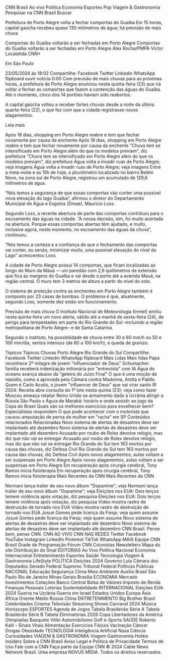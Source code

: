 
CNN Brasil
Ao vivo
Política
Economia
Esportes
Pop
Viagem & Gastronomia
Pesquisar na CNN Brasil
Buscar






Prefeitura de Porto Alegre volta a fechar comportas do Guaíba
Em 15 horas, capital gaúcha recebeu quase 130 milímetros de água; há previsão de mais chuva

Comportas do Guaíba voltarão a ser fechadas em Porto Alegre
Comportas do Guaíba voltarão a ser fechadas em Porto Alegre
Alex Rocha/PMPA
Victor Locatelida CNN*

Em São Paulo

23/05/2024 às 18:02
Compartilhe:
Facebook
Twitter
Linkedin
WhatsApp
flipboard
ouvir notícia
0:00
Com previsão de mais chuvas para as próximas horas, a prefeitura de Porto Alegre anunciou nesta quinta-feira (23) que irá voltar a fechar as comportas que fazem a contenção das águas do Guaíba. Até o momento, cinco dos 14 portões haviam sido reabertos.

A capital gaúcha voltou a receber fortes chuvas desde a noite da última quarta-feira (22), o que fez com que a cidade registrasse novos alagamentos.

Leia mais

Após 18 dias, shopping em Porto Alegre reabre e tem que fechar novamente por causa da enchente
Após 18 dias, shopping em Porto Alegre reabre e tem que fechar novamente por causa da enchente
"Chuva tem se intensificado em Porto Alegre além do que os modelos previam", diz prefeitura
"Chuva tem se intensificado em Porto Alegre além do que os modelos previam", diz prefeitura
Água volta a invadir ruas de Porto Alegre; veja imagens
Água volta a invadir ruas de Porto Alegre; veja imagens
Entre a meia-noite e as 15h de hoje, o pluviômetro localizado no bairro Belém Novo, na zona sul de Porto Alegre, registrou um acumulado de 129,6 milímetros de água.

“Nós temos a segurança de que essas comportas vão conter uma possível nova elevação do lago Guaíba”, afirmou o diretor do Departamento Municipal de Água e Esgotos (Dmae), Maurício Loss.

Segundo Loss, a recente abertura de parte das comportas contribuiu para o escoamento das águas na cidade. “A nossa decisão, sim, foi muito acertada na abertura. Porque essas comportas abertas têm ajudado, e muito, inclusive agora, neste momento, no escoamento das águas da chuva”, continuou.

“Nós temos a certeza e a confiança de que o fechamento das comportas vai conter, ou senão, minimizar muito, uma possível elevação do nível do Lago” acrescentou Loss.

A cidade de Porto Alegre possui 14 comportas, que ficam localizadas ao longo do Muro da Mauá — um paredão com 2,6 quilômetros de extensão que fica às margens do Guaíba e vai desde o porto até a avenida Mauá, na região central. O muro tem 3 metros de altura a partir do nível do solo.

O sistema de proteção contra as enchentes em Porto Alegre também é composto por 23 casas de bombas. O problema é que, atualmente, segundo Loss, somente dez estão em funcionamento.

Previsão de mais chuva
O Instituto Nacional de Meteorologia (Inmet) emitiu nesta quinta-feira um novo alerta, válido até a manhã de sexta-feira (24), de perigo para tempestades em parte do Rio Grande do Sul –incluindo a região metropolitana de Porto Alegre– e de Santa Catarina.

Segundo o instituto, há possibilidade de chuva entre 30 e 60 mm/h ou 50 e 100 mm/dia, ventos intensos (de 60 a 100 km/h), e queda de granizo.

Tópicos
Tópicos
Chuvas
Porto Alegre
Rio Grande do Sul
Compartilhe:
Facebook
Twitter
Linkedin
WhatsApp
flipboard
Mais Lidas
Mais lidas
Papa reconhece 2º milagre de jovem "influenciador de Deus"
Schumacher: família receberá indenização milionária por "entrevista" com IA
Água do oceano avança abaixo da “geleira do Juízo Final”
O que é uma moção de repúdio, como a aprovada pela Câmara contra Madonna, Anitta e Pabllo
Quem é Carlo Acutis, o jovem "influencer de Deus" que vai virar santo
IR 2024: Receita abre consulta do 1º lote nesta quinta (23); veja como fazer
Moscou ameaça retaliar Reino Unido se armamento dado à Ucrânia atingir a Rússia
São Paulo x Águia de Marabá: horário e onde assistir ao jogo da Copa do Brasil
Quais são os melhores exercícios para envelhecer bem? Especialistas respondem
O que pode acontecer com o motorista que causou amputação de perna de mulher em "racha" em SP
Conteúdos relacionados
Relacionadas
Novo sistema de alertas de desastres deve ser implantado até dezembro
Novo sistema de alertas de desastres deve ser implantado até dezembro
Acusado por roubo de Rolex devolve relógio, mas diz que não vai se entregar
Acusado por roubo de Rolex devolve relógio, mas diz que não vai se entregar
Rio Grande do Sul tem 163 mortos por causa das chuvas, diz Defesa Civil
Rio Grande do Sul tem 163 mortos por causa das chuvas, diz Defesa Civil
Após novos alagamentos, aulas voltam a ser suspensas em Porto Alegre
Após novos alagamentos, aulas voltam a ser suspensas em Porto Alegre
Em recuperação após cirurgia cerebral, Tony Ramos inicia fisioterapia
Em recuperação após cirurgia cerebral, Tony Ramos inicia fisioterapia
Mais Recentes da CNN
Mais Recentes da CNN

Normani lança trailer de seu novo álbum "Dopamine"; veja
Normani lança trailer de seu novo álbum "Dopamine"; veja
Eleições nos EUA: Dois terços temem violência após votação, diz pesquisa
Eleições nos EUA: Dois terços temem violência após votação, diz pesquisa
Vídeo mostra rastro de destruição de tornado nos EUA
Vídeo mostra rastro de destruição de tornado nos EUA
Josué Gomes pede licença da Fiesp; veja quem assume
Josué Gomes pede licença da Fiesp; veja quem assume
Novo sistema de alertas de desastres deve ser implantado até dezembro
Novo sistema de alertas de desastres deve ser implantado até dezembro
CNN Brasil.
Pense bem, pense CNN.
CNN AO VIVO
CNN NAS REDES
Twitter
Facebook
YouTube
Instagram
LinkedIn
Pinterest
TikTok
WhatsApp
MAIS
Equipe CNN Brasil
Grade de Programação
Fórum CNN
Colunistas
Newsletters
Mapa do site
Distribuição do Sinal
EDITORIAS
Ao Vivo
Política
Nacional
Economia
Internacional
Entretenimento
Esportes
Saúde
Tecnologia
Viagem & Gastronomia
LifeStyle
POLÍTICA
Eleições 2024
Governo Lula
Câmara dos Deputados
Senado Federal
Supremo Tribunal Federal
Políticas Públicas
NACIONAL
Educação
Segurança
Clima
Meio Ambiente
Auxílio Brasil
São Paulo
Rio de Janeiro
Minas Gerais
Brasília
ECONOMIA
Mercado
Investimentos
Cotações
Banco Central
Bolsa de Valores
Imposto de Renda
Finanças Pessoais
Loterias
Sustentabilidade
INTERNACIONAL
Eleições EUA 2024
Guerra na Ucrânia
Guerra em Israel
Estados Unidos
Europa
Ásia
África
Oriente Médio
Rússia
China
ENTRETENIMENTO
Big Brother Brasil
Celebridades
Cinema
Televisão
Streaming
Shows
Carnaval 2024
Música
Horóscopo
ESPORTES
Agenda de Jogos
Tabela Brasileirão Série A
Tabela Brasileirão Série B
Tabela Eliminatórias 2026
Copa Libertadores da América
Olimpíadas
Basquete
Vôlei
Automobilismo
Golf
e-Sports
SAÚDE
Roberto Kalil - Sinais Vitais
Alimentação
Exercícios Físicos
Vacinação
Câncer
Drogas
Obesidade
TECNOLOGIA
Inteligência Artificial
Nasa
Ciência
Curiosidades
VIAGEM & GASTRONOMIA
Viagem
Gastronomia
Hotéis
Insiders
Sobre a CNN Brasil
Aviso Legal e Política de Privacidade
Termos de Uso
Fale com a CNN
Faça parte da Equipe CNN
© 2024 Cable News Network Brasil. Uma empresa NOVUS MÍDIA. Todos os direitos reservados.
